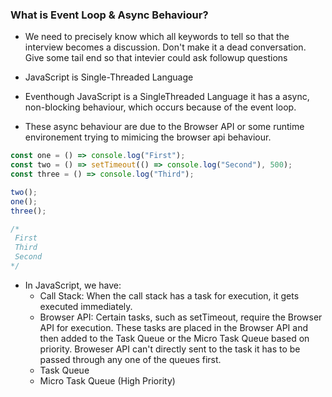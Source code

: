 ### What is Event Loop & Async Behaviour?

-   We need to precisely know which all keywords to tell so that the interview becomes a discussion. Don't make it a dead conversation. Give some tail end so that intevier could ask followup questions

-   JavaScript is Single-Threaded Language

-   Eventhough JavaScript is a SingleThreaded Language it has a async, non-blocking behaviour, which occurs because of the event loop.

-   These async behaviour are due to the Browser API or some runtime environement trying to mimicing the browser api behaviour.

```javascript
const one = () => console.log("First");
const two = () => setTimeout(() => console.log("Second"), 500);
const three = () => console.log("Third");

two();
one();
three();

/*
 First
 Third
 Second
*/
```

-   In JavaScript, we have:
    -   Call Stack: When the call stack has a task for execution, it gets executed immediately.
    -   Browser API: Certain tasks, such as setTimeout, require the Browser API for execution. These tasks are placed in the Browser API and then added to the Task Queue or the Micro Task Queue based on priority. Broweser API can't directly sent to the task it has to be passed through any one of the queues first.
    -   Task Queue
    -   Micro Task Queue (High Priority)
